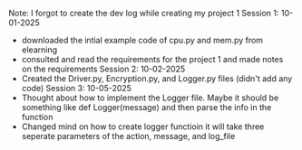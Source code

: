 Note: I forgot to create the dev log while creating my project 1
Session 1: 10-01-2025
- downloaded the intial example code of cpu.py and mem.py from elearning 
- consulted and read the requirements for the project 1 and made notes on the requirements
Session 2: 10-02-2025
- Created the Driver.py, Encryption.py, and Logger.py files (didn't add any code)
Session 3: 10-05-2025
- Thought about how to implement the Logger file. Maybe it should be something like def Logger(message) and then parse the info in the function
- Changed mind on how to create logger functioin it will take three seperate parameters of the action, message, and log_file
